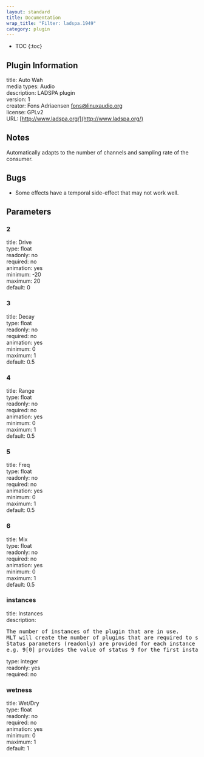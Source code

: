 ```yaml
---
layout: standard
title: Documentation
wrap_title: "Filter: ladspa.1949"
category: plugin
---
```

* TOC
{:toc}

## Plugin Information

title: Auto Wah  
media types:
Audio  
description: LADSPA plugin  
version: 1  
creator: Fons Adriaensen <fons@linuxaudio.org>  
license: GPLv2  
URL: [http://www.ladspa.org/](http://www.ladspa.org/)  

## Notes

Automatically adapts to the number of channels and sampling rate of the consumer.

## Bugs

* Some effects have a temporal side-effect that may not work well.


## Parameters

### 2

title: Drive    
type: float  
readonly: no  
required: no  
animation: yes  
minimum: -20  
maximum: 20  
default: 0  

### 3

title: Decay    
type: float  
readonly: no  
required: no  
animation: yes  
minimum: 0  
maximum: 1  
default: 0.5  

### 4

title: Range    
type: float  
readonly: no  
required: no  
animation: yes  
minimum: 0  
maximum: 1  
default: 0.5  

### 5

title: Freq    
type: float  
readonly: no  
required: no  
animation: yes  
minimum: 0  
maximum: 1  
default: 0.5  

### 6

title: Mix    
type: float  
readonly: no  
required: no  
animation: yes  
minimum: 0  
maximum: 1  
default: 0.5  

### instances

title: Instances    
description:
<pre>
The number of instances of the plugin that are in use.
MLT will create the number of plugins that are required to support the number of audio channels.
Status parameters (readonly) are provided for each instance and are accessed by specifying the instance number after the identifier (starting at zero).
e.g. 9[0] provides the value of status 9 for the first instance.
</pre>
type: integer  
readonly: yes  
required: no  

### wetness

title: Wet/Dry    
type: float  
readonly: no  
required: no  
animation: yes  
minimum: 0  
maximum: 1  
default: 1  

